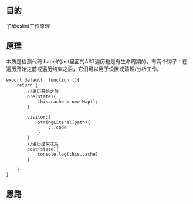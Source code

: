 ## 目的
了解eslint工作原理
## 原理
本质是检测代码
babel的ast里面的AST遍历也是有生命周期的，有两个钩子：在遍历开始之前或遍历结束之后，它们可以用于设置或清理/分析工作。
```
export default  function (){
    return {
        //遍历开始之前
        pre(state){
            this.cache = new Map();
        }
        
        visitor:{
            StringLiteral(path){
                ...code
            }
        }
        //遍历结束之后
        post(state){
            console.log(this.cache)
        }

    }
}
```
## 思路